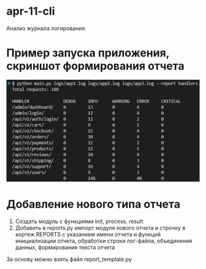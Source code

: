 # apr-11-cli
Анализ журнала логирования

# Пример запуска приложения, скриншот формирования отчета

![plot](Screenshot_2025-04-11.png)

# Добавление нового типа отчета

1. Создать модуль с функциями init, process, result
2. Добавить в reports.py импорт модуля нового отчета и строчку в кортеж REPORTS с указанием имени отчета и функций инициализации отчета, обработки строки лог-файла, объединения данных, формирования текста отчета

За основу можно взять файл report_template.py
